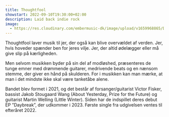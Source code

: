 ```yaml
---
title: Thoughtfool
showstart: 2022-09-10T19:30:00+02:00
description: Laid back indie rock
image:
  - https://res.cloudinary.com/embermusic-dk/image/upload/v1659968865/DSC02625_wudayi.jpg
---
```

Thoughtfool laver musik til jer, der også kan blive overvældet af verden. Jer, hvis hoveder spænder ben for jeres vilje. Jer, der altid ødelægger eller må give slip på kærligheden. 

Men selvom musikken byder på sin del af modløshed, præsenteres de tunge emner med drømmende guitarer, medrivende beats og en nænsom stemme, der giver en hånd på skulderen. For i musikken kan man mærke, at man i det mindste ikke skal være tanketåbe alene.

Bandet blev formet i 2021, og det består af forsanger/guitarist Victor Fisker, bassist Jakob Stougaard Wang (About Yesterday, Prize for the Future) og guitarist Martin Welling (Little Winter). Siden har de indspillet deres debut EP ”Daybreak”, der udkommer i 2023. Første single fra udgivelsen ventes til efteråret 2022.